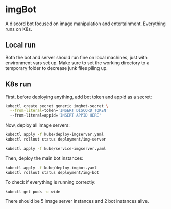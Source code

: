 # imgBot

A discord bot focused on image manipulation and entertainment. Everything runs on K8s.

## Local run
Both the bot and server should run fine on local machines, just with environment vars set up.
Make sure to set the working directory to a temporary folder to decrease junk files piling up.

## K8s run
First, before deploying anything, add bot token and appid as a secret:
```bash
kubectl create secret generic imgbot-secret \
  --from-literal=token='INSERT DISCORD TOKEN'
  --from-literal=appid='INSERT APPID HERE'
```

Now, deploy all image servers:
```bash
kubectl apply -f kube/deploy-imgserver.yaml
kubectl rollout status deployment/img-server

kubectl apply -f kube/service-imgserver.yaml
```

Then, deploy the main bot instances:
```bash
kubectl apply -f kube/deploy-imgbot.yaml
kubectl rollout status deployment/img-bot
```

To check if everything is running correctly:
```bash
kubectl get pods -o wide
```

There should be 5 image server instances and 2 bot instances alive. 